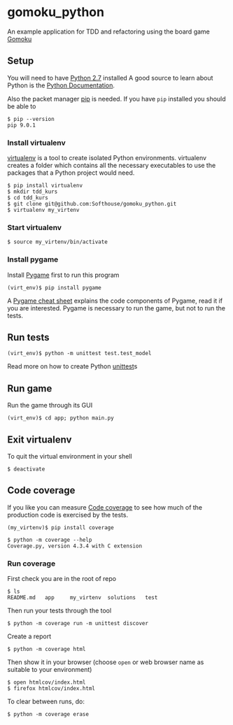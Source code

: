# gomoku_python
An example application for TDD and refactoring using the board game [Gomoku](https://en.wikipedia.org/wiki/Gomoku)

## Setup
You will need to have [Python 2.7](https://www.python.org/downloads/release/python-2713/) installed
A good source to learn about Python is the [Python Documentation](https://docs.python.org/2.7/).

Also the packet manager [pip](https://en.wikipedia.org/wiki/Pip_(package_manager)) is needed. If you have `pip` installed
you should be able to

    $ pip --version
    pip 9.0.1
  
### Install virtualenv
[virtualenv](http://python-guide-pt-br.readthedocs.io/en/latest/dev/virtualenvs/) is a tool to create isolated Python environments. 
virtualenv creates a folder which contains all the necessary executables to use the packages that a Python project would need.  

    $ pip install virtualenv
    $ mkdir tdd_kurs
    $ cd tdd_kurs
    $ git clone git@github.com:Softhouse/gomoku_python.git 
    $ virtualenv my_virtenv

### Start virtualenv

    $ source my_virtenv/bin/activate  

### Install pygame
Install [Pygame](http://pygame.org/) first to run this program  

    (virt_env)$ pip install pygame

A [Pygame cheat sheet](https://inventwithpython.com/blog/2011/10/07/pygame-cheat-sheet/) explains the
code components of Pygame, read it if you are interested. Pygame is necessary to run the game, but not to
run the tests.

## Run tests

    (virt_env)$ python -m unittest test.test_model

Read more on how to create Python [unittest](https://docs.python.org/2.7/library/unittest.html#module-unittest)s

## Run game

Run the game through its GUI

    (virt_env)$ cd app; python main.py

## Exit virtualenv
To quit the virtual environment in your shell

    $ deactivate

## Code coverage
If you like you can measure [Code coverage](https://en.wikipedia.org/wiki/Code_coverage) to see how much of 
the production code is exercised by the tests.

    (my_virtenv)$ pip install coverage
    
    $ python -m coverage --help
    Coverage.py, version 4.3.4 with C extension

### Run coverage ###
First check you are in the root of repo 

    $ ls
    README.md	app		my_virtenv	solutions	test
 
Then run your tests through the tool

    $ python -m coverage run -m unittest discover
    
Create a report

    $ python -m coverage html
    
Then show it in your browser (choose `open` or web browser name as suitable to your environment)

    $ open htmlcov/index.html
    $ firefox htmlcov/index.html

To clear between runs, do:

    $ python -m coverage erase
